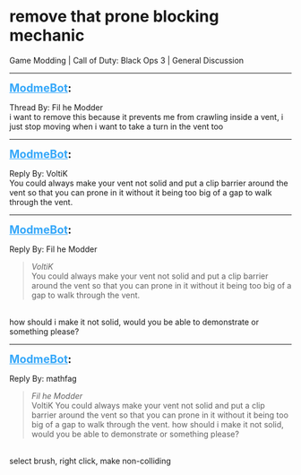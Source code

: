 # remove that prone blocking mechanic
Game Modding | Call of Duty: Black Ops 3 | General Discussion

---
<strong style="font-size: 1.4em;"><span style="text-decoration: underline;text-decoration-color: #34a7f9;"><span style="color:#34a7f9;">ModmeBot</span></span>:</strong>

<p>Thread By: Fil he Modder<br />i want to remove this because it prevents me from crawling inside a vent, i just stop moving when i want to take a turn in the vent too</p>

---
<strong style="font-size: 1.4em;"><span style="text-decoration: underline;text-decoration-color: #34a7f9;"><span style="color:#34a7f9;">ModmeBot</span></span>:</strong>

<p>Reply By: VoltiK<br />You could always make your vent not solid and put a clip barrier around the vent so that you can prone in it without it being too big of a gap to walk through the vent.</p>

---
<strong style="font-size: 1.4em;"><span style="text-decoration: underline;text-decoration-color: #34a7f9;"><span style="color:#34a7f9;">ModmeBot</span></span>:</strong>

<p>Reply By: Fil he Modder<br /><blockquote><em>VoltiK</em><br />You could always make your vent not solid and put a clip barrier around the vent so that you can prone in it without it being too big of a gap to walk through the vent.</blockquote><br /> how should i make it not solid, would you be able to demonstrate or something please?</p>

---
<strong style="font-size: 1.4em;"><span style="text-decoration: underline;text-decoration-color: #34a7f9;"><span style="color:#34a7f9;">ModmeBot</span></span>:</strong>

<p>Reply By: mathfag<br /><blockquote><em>Fil he Modder</em><br />VoltiK You could always make your vent not solid and put a clip barrier around the vent so that you can prone in it without it being too big of a gap to walk through the vent.  how should i make it not solid, would you be able to demonstrate or something please?</blockquote><br /> select brush, right click, make non-colliding</p>
